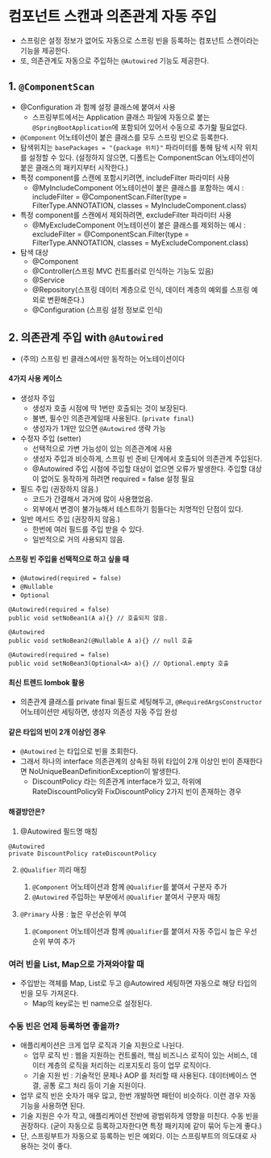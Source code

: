 # 컴포넌트 스캔과 의존관계 자동 주입
 * 스프링은 설정 정보가 없어도 자동으로 스프링 빈을 등록하는 컴포넌트 스캔이라는 기능을 제공한다.
 * 또, 의존관계도 자동으로 주입하는 `@Autowired` 기능도 제공한다.

## 1. `@ComponentScan`
 * @Configuration 과 함께 설정 클래스에 붙여서 사용
    * 스프링부트에서는 Application 클래스 파일에 자동으로 붙는 `@SpringBootApplication`에 포함되어 있어서 수동으로 추가핦 필요없다.
 * `@Component` 어노테이션이 붙은 클래스를 모두 스프링 빈으로 등록한다.
 * 탐색위치는 `basePackages = "{package 위치}"` 파라미터를 통해 탐색 시작 위치를 설정할 수 있다. (설정하지 않으면, 디폴트는 ComponentScan 어노테이션이 붙은 클래스의 패키지부터 시작한다.)
 * 특정 component를 스캔에 포함시키려면, includeFilter 파라미터 사용
    * @MyIncludeComponent 어노테이션이 붙은 클래스를 포함하는 예시 : includeFilter = @ComponentScan.Filter(type = FilterType.ANNOTATION, classes = MyIncludeComponent.class)
 * 특정 component를 스캔에서 제외하려면, excludeFilter 파라미터 사용
    * @MyExcludeComponent 어노테이션이 붙은 클래스를 제외하는 예시 : excludeFilter = @ComponentScan.Filter(type = FilterType.ANNOTATION, classes = MyExcludeComponent.class)
 * 탐색 대상
    * @Component
    * @Controller(스프링 MVC 컨트롤러로 인식하는 기능도 있음)
    * @Service
    * @Repository(스프링 데이터 계층으로 인식, 데이터 계층의 예외를 스프링 예외로 변환해준다.)
    * @Configuration (스프링 설정 정보로 인식)


## 2. 의존관계 주입 with `@Autowired`
 * (주의) 스프링 빈 클래스에서만 동작하는 어노테이션이다

#### 4가지 사용 케이스
 * 생성자 주입
    * 생성자 호출 시점에 딱 1번만 호출되는 것이 보장된다.
    * 불변, 필수인 의존관계일때 사용된다. (`private final`)
    * 생성자가 1개만 있으면 `@Autowired` 생략 가능
 * 수정자 주입 (setter)
    * 선택적으로 가변 가능성이 있는 의존관계에 사용
    * 생성자 주입과 비슷하게, 스프링 빈 준비 단계에서 호출되어 의존관계 주입된다.
    * @Autowired 주입 시점에 주입할 대상이 없으면 오류가 발생한다. 주입할 대상이 없어도 동작하게 하려면 required = false 설정 필요
 * 필드 주입 (권장하지 않음.)
    * 코드가 간결해서 과거에 많이 사용했었음.
    * 외부에서 변경이 불가능해서 테스트하기 힘들다는 치명적인 단점이 있다. 
 * 일반 메서드 주입 (권장하지 않음.)
    * 한번에 여러 필드를 주입 받을 수 있다.
    * 일반적으로 거의 사용되지 않음.

#### 스프링 빈 주입을 선택적으로 하고 싶을 때
 *  `@Autowired(required = false)`
 *  `@Nullable`
 *  `Optional`

```
@Autowired(required = false)
public void setNoBean1(A a){} // 호출되지 않음.

@Autowired
public void setNoBean2(@Nullable A a){} // null 호출

@Autowired(required = false)
public void setNoBean3(Optional<A> a){} // Optional.empty 호출

```

#### 최신 트렌드 lombok 활용
 * 의존관계 클래스를 private final 필드로 세팅해두고, `@RequiredArgsConstructor` 어노테이션만 세팅하면, 생성자 의존성 자동 주입 완성

#### 같은 타입의 빈이 2개 이상인 경우
 * `@Autowired` 는 타입으로 빈을 조회한다. 
 * 그래서 하나의 interface 의존관계의 상속된 하위 타입이 2개 이상인 빈이 존재한다면 NoUniqueBeanDefinitionException이 발생한다.
    * DiscountPolicy 라는 의존관계 interface가 있고, 하위에 RateDiscountPolicy와 FixDiscountPolicy 2가지 빈이 존재하는 경우
####  해결방안은?
 1. @Autowired 필드명 매칭
 ```
 @Autowired
 private DiscountPolicy rateDiscountPolicy
 ```
 
 2. `@Qualifier` 끼리 매칭
     1. `@Component` 어노테이션과 함께 `@Qualifier`를 붙여서 구분자 추가
     2. `@Autowired` 주입하는 부분에서 `@Qualifier` 붙여서 구분자 매칭

 3. `@Primary` 사용 : 높은 우선순위 부여
     1. `@Component` 어노테이션과 함께 `@Qualifier`를 붙여서 자동 주입시 높은 우선순위 부여 추가


### 여러 빈을 List, Map으로 가져와야할 때
 * 주입받는 객체를 Map, List로 두고 @Autowired 세팅하면 자동으로 해당 타입의 빈을 모두 가져온다.
    * Map의 key로는 빈 name으로 설정된다.


### 수동 빈은 언제 등록하면 좋을까?
 * 애플리케이션은 크게 업무 로직과 기술 지원으로 나뉜다.
    * 업무 로직 빈 : 웹을 지원하는 컨트롤러, 핵심 비즈니스 로직이 있는 서비스, 데이터 계층의 로직을 처리하는 리포지토리 등이 업무 로직이다.
    * 기술 지원 빈 : 기술적인 문제나 AOP 를 처리할 때 사용된다. 데이터베이스 연결, 공통 로그 처리 등이 기술 지원이다.
 * 업무 로직 빈은 숫자가 매우 많고, 한번 개발하면 패턴이 비슷하다. 이런 경우 자동 기능을 사용하면 된다.
 * 기술 지원은 수가 작고, 애플리케이션 전반에 광범위하게 영향을 미친다. 수동 빈을 권장하다. (굳이 자동으로 등록하고자한다면 특정 패키지에 같이 묶어 두는게 좋다.)
 * 단, 스프링부트가 자동으로 등록하는 빈은 예외다. 이는 스프링부트의 의도대로 사용하는 것이 좋다.
